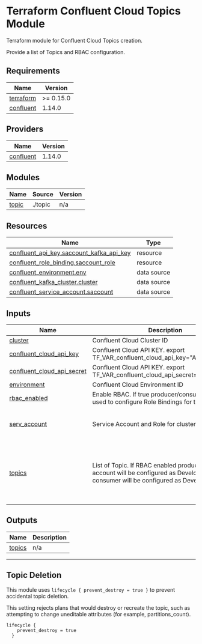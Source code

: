 # Terraform Confluent Cloud Topics Module

Terraform module for Confluent Cloud Topics creation.

Provide a list of Topics and RBAC configuration.

<!-- BEGIN_TF_DOCS -->
## Requirements

| Name | Version |
|------|---------|
| <a name="requirement_terraform"></a> [terraform](#requirement\_terraform) | >= 0.15.0 |
| <a name="requirement_confluent"></a> [confluent](#requirement\_confluent) | 1.14.0 |

## Providers

| Name | Version |
|------|---------|
| <a name="provider_confluent"></a> [confluent](#provider\_confluent) | 1.14.0 |

## Modules

| Name | Source | Version |
|------|--------|---------|
| <a name="module_topic"></a> [topic](#module\_topic) | ./topic | n/a |

## Resources

| Name | Type |
|------|------|
| [confluent_api_key.saccount_kafka_api_key](https://registry.terraform.io/providers/confluentinc/confluent/1.14.0/docs/resources/api_key) | resource |
| [confluent_role_binding.saccount_role](https://registry.terraform.io/providers/confluentinc/confluent/1.14.0/docs/resources/role_binding) | resource |
| [confluent_environment.env](https://registry.terraform.io/providers/confluentinc/confluent/1.14.0/docs/data-sources/environment) | data source |
| [confluent_kafka_cluster.cluster](https://registry.terraform.io/providers/confluentinc/confluent/1.14.0/docs/data-sources/kafka_cluster) | data source |
| [confluent_service_account.saccount](https://registry.terraform.io/providers/confluentinc/confluent/1.14.0/docs/data-sources/service_account) | data source |

## Inputs

| Name | Description | Type | Default | Required |
|------|-------------|------|---------|:--------:|
| <a name="input_cluster"></a> [cluster](#input\_cluster) | Confluent Cloud Cluster ID | `string` | n/a | yes |
| <a name="input_confluent_cloud_api_key"></a> [confluent\_cloud\_api\_key](#input\_confluent\_cloud\_api\_key) | Confluent Cloud API KEY. export TF\_VAR\_confluent\_cloud\_api\_key="API\_KEY" | `string` | n/a | yes |
| <a name="input_confluent_cloud_api_secret"></a> [confluent\_cloud\_api\_secret](#input\_confluent\_cloud\_api\_secret) | Confluent Cloud API KEY. export TF\_VAR\_confluent\_cloud\_api\_secret="API\_SECRET" | `string` | n/a | yes |
| <a name="input_environment"></a> [environment](#input\_environment) | Confluent Cloud Environment ID | `string` | n/a | yes |
| <a name="input_rbac_enabled"></a> [rbac\_enabled](#input\_rbac\_enabled) | Enable RBAC. If true producer/consumer will be used to configure Role Bindings for the Topic | `bool` | `false` | no |
| <a name="input_serv_account"></a> [serv\_account](#input\_serv\_account) | Service Account and Role for cluster management. | <pre>object({<br>      name = string<br>      role = string<br>    })</pre> | n/a | yes |
| <a name="input_topics"></a> [topics](#input\_topics) | List of Topic. If RBAC enabled producer service account will be configured as DeveloperWrite and consumer will be configured as DeveloperRead. | <pre>list(object({<br>    name = string<br>    partitions = number<br>    config =  map(string)<br>    consumer = optional(string)<br>    producer = optional(string)<br>  }))</pre> | n/a | yes |

## Outputs

| Name | Description |
|------|-------------|
| <a name="output_topics"></a> [topics](#output\_topics) | n/a |
<!-- END_TF_DOCS -->

---

## Topic Deletion

This module uses `lifecycle { prevent_destroy = true }` to prevent accidental topic deletion.

This setting rejects plans that would destroy or recreate the topic, such as attempting to change uneditable attributes (for example, partitions_count).
  
```hcl
lifecycle {
    prevent_destroy = true
  }
```